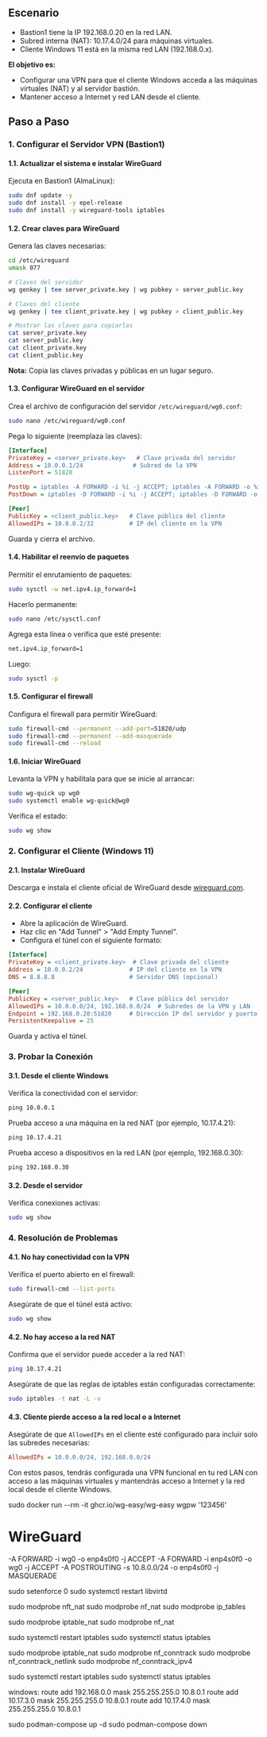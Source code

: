 ## Escenario
- Bastion1 tiene la IP 192.168.0.20 en la red LAN.
- Subred interna (NAT): 10.17.4.0/24 para máquinas virtuales.
- Cliente Windows 11 está en la misma red LAN (192.168.0.x).

**El objetivo es:**
- Configurar una VPN para que el cliente Windows acceda a las máquinas virtuales (NAT) y al servidor bastión.
- Mantener acceso a Internet y red LAN desde el cliente.

## Paso a Paso

### 1. Configurar el Servidor VPN (Bastion1)

#### 1.1. Actualizar el sistema e instalar WireGuard
Ejecuta en Bastion1 (AlmaLinux):

```bash
sudo dnf update -y
sudo dnf install -y epel-release
sudo dnf install -y wireguard-tools iptables
```

#### 1.2. Crear claves para WireGuard
Genera las claves necesarias:

```bash
cd /etc/wireguard
umask 077

# Claves del servidor
wg genkey | tee server_private.key | wg pubkey > server_public.key

# Claves del cliente
wg genkey | tee client_private.key | wg pubkey > client_public.key

# Mostrar las claves para copiarlas
cat server_private.key
cat server_public.key
cat client_private.key
cat client_public.key
```

**Nota:** Copia las claves privadas y públicas en un lugar seguro.

#### 1.3. Configurar WireGuard en el servidor
Crea el archivo de configuración del servidor `/etc/wireguard/wg0.conf`:

```bash
sudo nano /etc/wireguard/wg0.conf
```

Pega lo siguiente (reemplaza las claves):

```ini
[Interface]
PrivateKey = <server_private.key>   # Clave privada del servidor
Address = 10.0.0.1/24              # Subred de la VPN
ListenPort = 51820

PostUp = iptables -A FORWARD -i %i -j ACCEPT; iptables -A FORWARD -o %i -j ACCEPT; iptables -t nat -A POSTROUTING -o eth0 -j MASQUERADE
PostDown = iptables -D FORWARD -i %i -j ACCEPT; iptables -D FORWARD -o %i -j ACCEPT; iptables -t nat -D POSTROUTING -o eth0 -j MASQUERADE

[Peer]
PublicKey = <client_public.key>   # Clave pública del cliente
AllowedIPs = 10.0.0.2/32          # IP del cliente en la VPN
```
Guarda y cierra el archivo.

#### 1.4. Habilitar el reenvío de paquetes
Permitir el enrutamiento de paquetes:

```bash
sudo sysctl -w net.ipv4.ip_forward=1
```

Hacerlo permanente:

```bash
sudo nano /etc/sysctl.conf
```

Agrega esta línea o verifica que esté presente:

```bash
net.ipv4.ip_forward=1
```

Luego:

```bash
sudo sysctl -p
```

#### 1.5. Configurar el firewall
Configura el firewall para permitir WireGuard:

```bash
sudo firewall-cmd --permanent --add-port=51820/udp
sudo firewall-cmd --permanent --add-masquerade
sudo firewall-cmd --reload
```

#### 1.6. Iniciar WireGuard
Levanta la VPN y habilítala para que se inicie al arrancar:

```bash
sudo wg-quick up wg0
sudo systemctl enable wg-quick@wg0
```

Verifica el estado:

```bash
sudo wg show
```

### 2. Configurar el Cliente (Windows 11)

#### 2.1. Instalar WireGuard
Descarga e instala el cliente oficial de WireGuard desde [wireguard.com](https://www.wireguard.com/).

#### 2.2. Configurar el cliente
- Abre la aplicación de WireGuard.
- Haz clic en "Add Tunnel" > "Add Empty Tunnel".
- Configura el túnel con el siguiente formato:

```ini
[Interface]
PrivateKey = <client_private.key>  # Clave privada del cliente
Address = 10.0.0.2/24             # IP del cliente en la VPN
DNS = 8.8.8.8                     # Servidor DNS (opcional)

[Peer]
PublicKey = <server_public.key>   # Clave pública del servidor
AllowedIPs = 10.0.0.0/24, 192.168.0.0/24  # Subredes de la VPN y LAN
Endpoint = 192.168.0.20:51820     # Dirección IP del servidor y puerto
PersistentKeepalive = 25
```

Guarda y activa el túnel.

### 3. Probar la Conexión

#### 3.1. Desde el cliente Windows
Verifica la conectividad con el servidor:

```cmd
ping 10.0.0.1
```

Prueba acceso a una máquina en la red NAT (por ejemplo, 10.17.4.21):

```cmd
ping 10.17.4.21
```

Prueba acceso a dispositivos en la red LAN (por ejemplo, 192.168.0.30):

```cmd
ping 192.168.0.30
```

#### 3.2. Desde el servidor
Verifica conexiones activas:

```bash
sudo wg show
```

### 4. Resolución de Problemas

#### 4.1. No hay conectividad con la VPN
Verifica el puerto abierto en el firewall:

```bash
sudo firewall-cmd --list-ports
```

Asegúrate de que el túnel está activo:

```bash
sudo wg show
```

#### 4.2. No hay acceso a la red NAT
Confirma que el servidor puede acceder a la red NAT:

```bash
ping 10.17.4.21
```

Asegúrate de que las reglas de iptables están configuradas correctamente:

```bash
sudo iptables -t nat -L -v
```

#### 4.3. Cliente pierde acceso a la red local o a Internet
Asegúrate de que `AllowedIPs` en el cliente esté configurado para incluir solo las subredes necesarias:

```ini
AllowedIPs = 10.0.0.0/24, 192.168.0.0/24
```

Con estos pasos, tendrás configurada una VPN funcional en tu red LAN con acceso a las máquinas virtuales y mantendrás acceso a Internet y la red local desde el cliente Windows.




sudo docker run --rm -it ghcr.io/wg-easy/wg-easy wgpw '123456'


# WireGuard
-A FORWARD -i wg0 -o enp4s0f0 -j ACCEPT
-A FORWARD -i enp4s0f0 -o wg0 -j ACCEPT
-A POSTROUTING -s 10.8.0.0/24 -o enp4s0f0 -j MASQUERADE


sudo setenforce 0
sudo systemctl restart libvirtd

sudo modprobe nft_nat
sudo modprobe nf_nat
sudo modprobe ip_tables



sudo modprobe iptable_nat
sudo modprobe nf_nat


sudo systemctl restart iptables
sudo systemctl status iptables


sudo modprobe iptable_nat
sudo modprobe nf_conntrack
sudo modprobe nf_conntrack_netlink
sudo modprobe nf_conntrack_ipv4

sudo systemctl restart iptables
sudo systemctl status iptables


windows:
route add 192.168.0.0 mask 255.255.255.0 10.8.0.1
route add 10.17.3.0 mask 255.255.255.0 10.8.0.1
route add 10.17.4.0 mask 255.255.255.0 10.8.0.1


sudo podman-compose up -d
sudo podman-compose down
